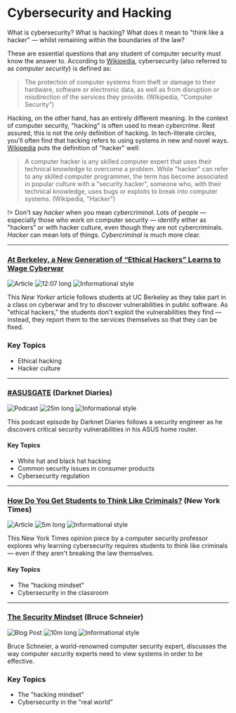 # Cybersecurity and Hacking

What is cybersecurity? What is hacking? What does it mean to "think like a hacker" — whilst remaining within the boundaries of the law?

These are essential questions that any student of computer security must know the answer to. According to [Wikipedia](https://en.wikipedia.org/wiki/Computer_security), cybersecurity (also referred to as _computer security_) is defined as:

> The protection of computer systems from theft or damage to their hardware, software or electronic data, as well as from disruption or misdirection of the services they provide. (Wikipedia, "Computer Security")

Hacking, on the other hand, has an entirely different meaning. In the context of computer security, "hacking" is often used to mean _cybercrime_. Rest assured, this is not the only definition of hacking. In tech-literate circles, you'll often find that hacking refers to using systems in new and novel ways. [Wikipedia](https://en.wikipedia.org/wiki/Hacker) puts the definition of "hacker" well:

> A computer hacker is any skilled computer expert that uses their technical knowledge to overcome a problem. While "hacker" can refer to any skilled computer programmer, the term has become associated in popular culture with a "security hacker", someone who, with their technical knowledge, uses bugs or exploits to break into computer systems. (Wikipedia, "Hacker")

!> Don't say _hacker_ when you mean _cybercriminal_. Lots of people — especially those who work on computer security — identify either as "hackers" or with hacker culture, even though they are not cybercriminals. _Hacker_ can mean lots of things. _Cybercriminal_ is much more clear.

---

### [At Berkeley, a New Generation of “Ethical Hackers” Learns to Wage Cyberwar](https://www.newyorker.com/tech/annals-of-technology/at-berkeley-a-new-generation-of-ethical-hackers-learns-to-wage-cyberwar)

![Article](https://img.shields.io/badge/Type-Article-success.svg)
![12:07 long](https://img.shields.io/badge/Duration-5m-yellow.svg)
![Informational style](https://img.shields.io/badge/Style-Informational-informational.svg)

This _New Yorker_ article follows students at UC Berkeley as they take part in a class on cyberwar and try to discover vulnerabilities in public software. As "ethical hackers," the students don't exploit the vulnerabilities they find — instead, they report them to the services themselves so that they can be fixed.

### Key Topics

* Ethical hacking
* Hacker culture

---

### [#ASUSGATE](https://darknetdiaries.com/episode/5/) (Darknet Diaries)

![Podcast](https://img.shields.io/badge/Type-Podcast-success.svg)
![25m long](https://img.shields.io/badge/Duration-25m-yellow.svg)
![Informational style](https://img.shields.io/badge/Style-Informational-informational.svg)

This podcast episode by Darknet Diaries follows a security engineer as he discovers critical security vulnerabilities in his ASUS home router.

#### Key Topics

* White hat and black hat hacking
* Common security issues in consumer products
* Cybersecurity regulation

--- 

### [How Do You Get Students to Think Like Criminals?](https://www.nytimes.com/2018/11/14/opinion/cybersecurity-education-skills.html) (New York Times)

![Article](https://img.shields.io/badge/Type-Article-success.svg)
![5m long](https://img.shields.io/badge/Duration-5m-yellow.svg)
![Informational style](https://img.shields.io/badge/Style-Informational-informational.svg)

This New York Times opinion piece by a computer security professor explores why learning cybersecurity requires students to think like criminals — even if they aren't breaking the law themselves.

#### Key Topics

* The "hacking mindset"
* Cybersecurity in the classroom

---

### [The Security Mindset](https://www.schneier.com/blog/archives/2008/03/the_security_mi_1.html) (Bruce Schneier)

![Blog Post](https://img.shields.io/badge/Type-Blog-success.svg)
![10m long](https://img.shields.io/badge/Duration-5m-yellow.svg)
![Informational style](https://img.shields.io/badge/Style-Informational-informational.svg)

Bruce Schneier, a world-renowned computer security expert, discusses the way computer security experts need to view systems in order to be effective.

### Key Topics

* The "hacking mindset"
* Cybersecurity in the "real world"